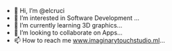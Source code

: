 - 👋 Hi, I’m @elcruci
- 👀 I’m interested in Software Development ...
- 🌱 I’m currently learning 3D graphics...
- 💞️ I’m looking to collaborate on Apps...
- 📫 How to reach me www.imaginarytouchstudio.ml...

<!---
elcruci/elcruci is a ✨ special ✨ repository because its `README.md` (this file) appears on your GitHub profile.
You can click the Preview link to take a look at your changes.
--->
